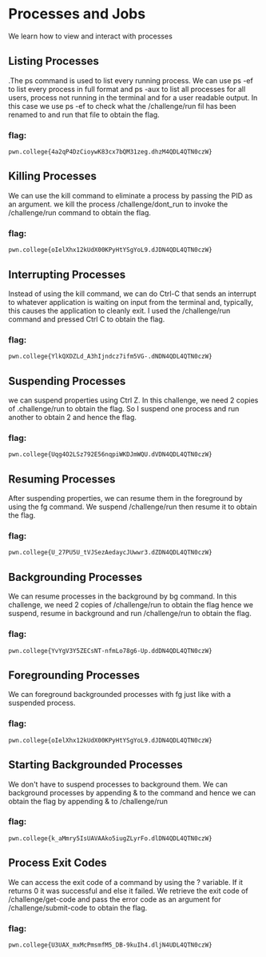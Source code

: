 # Processes and Jobs
We learn how to view and interact with processes

## Listing Processes
.The ps command is used to list every running process. We can use ps -ef to list every process in full format and ps -aux to list all processes for all users, process not running in the terminal and for a user readable output. In this  case we use ps -ef to check what the /challenge/run fil has been renamed to and run that file to obtain the flag.
### flag:
```pwn.college{4a2qP4DzCioywK83cx7bQM31zeg.dhzM4QDL4QTN0czW}```

## Killing Processes
We can use the kill command to eliminate a process by passing the PID as an argument. we kill the process /challenge/dont_run to invoke the /challenge/run command to obtain the flag.
### flag:
```pwn.college{oIelXhx12kUdX00KPyHtYSgYoL9.dJDN4QDL4QTN0czW}```

## Interrupting Processes
Instead of using the kill command, we can do Ctrl-C that sends an interrupt to whatever application is waiting on input from the terminal and, typically, this causes the application to cleanly exit. I used the /challenge/run command and pressed Ctrl C to obtain the flag.
### flag:
```pwn.college{YlkQXDZLd_A3hIjndcz7ifm5VG-.dNDN4QDL4QTN0czW}```

## Suspending Processes
we can suspend properties using Ctrl Z. In this challenge, we need 2 copies of .challenge/run to obtain the flag. So I suspend one process and run another to obtain 2 and hence the flag.
### flag:
```pwn.college{Uqg4O2LSz792E56nqpiWKDJmWQU.dVDN4QDL4QTN0czW}```

## Resuming Processes
After suspending properties, we can resume them in the foreground by using the fg command. We suspend /challenge/run then resume it to obtain the flag.
### flag:
```pwn.college{U_27PU5U_tVJSezAedaycJUwwr3.dZDN4QDL4QTN0czW}```

## Backgrounding Processes
We can resume processes in the background by bg command. In this challenge, we need 2 copies of /challenge/run to obtain the flag hence we suspend, resume in background and run /challenge/run to obtain the flag.
### flag:
```pwn.college{YvYgV3Y5ZECsNT-nfmLo78g6-Up.ddDN4QDL4QTN0czW}```

## Foregrounding Processes
We can foreground backgrounded processes with fg just like with a suspended process.
### flag:
```pwn.college{oIelXhx12kUdX00KPyHtYSgYoL9.dJDN4QDL4QTN0czW}```

## Starting Backgrounded Processes
We don't have to suspend processes to background them. We can background processes by appending & to the command and hence we can obtain the flag by appending & to /challenge/run
### flag:
```pwn.college{k_aMmry5IsUAVAAko5iugZLyrFo.dlDN4QDL4QTN0czW}```

## Process Exit Codes
We can access the exit code of a command by using the ? variable. If it returns 0 it was successful and else it failed. We retrieve the exit code of /challenge/get-code and pass the error code as an argument for /challenge/submit-code to obtain the flag.

### flag:
```pwn.college{U3UAX_mxMcPmsmfM5_DB-9kuIh4.dljN4UDL4QTN0czW}```